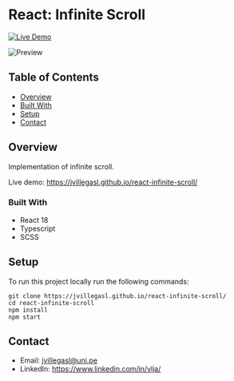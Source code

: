 # React: Infinite Scroll

[![Live Demo](https://img.shields.io/badge/demo-online-green.svg)](https://jvillegasl.github.io/react-infinite-scroll/)

![Preview](https://jvillegasl.github.io/react-infinite-scroll/preview.gif)

## Table of Contents

-   [Overview](#overview)
-   [Built With](#built-with)
-   [Setup](#setup)
-   [Contact](#contact)

## Overview

Implementation of infinite scroll.

Live demo: https://jvillegasl.github.io/react-infinite-scroll/

### Built With

-   React 18
-   Typescript
-   SCSS

## Setup

To run this project locally run the following commands:

```
git clone https://jvillegasl.github.io/react-infinite-scroll/
cd react-infinite-scroll
npm install
npm start
```

## Contact

-   Email: jvillegasl@uni.pe
-   LinkedIn: https://www.linkedin.com/in/vlja/
